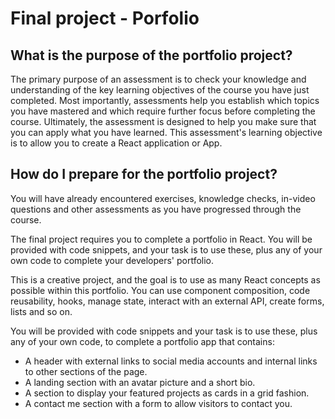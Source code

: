 # Final project - Porfolio
## What is the purpose of the portfolio project?
The primary purpose of an assessment is to check your knowledge and understanding of the key learning objectives of the course you have just completed. Most importantly, assessments help you establish which topics you have mastered and which require further focus before completing the course. Ultimately, the assessment is designed to help you make sure that you can apply what you have learned. This assessment's learning objective is to allow you to create a React application or App.
## How do I prepare for the portfolio project?
You will have already encountered exercises, knowledge checks, in-video questions and other assessments as you have progressed through the course.

The final project requires you to complete a portfolio in React. You will be provided with code snippets, and your task is to use these, plus any of your own code to complete your developers' portfolio.

This is a creative project, and the goal is to use as many React concepts as possible within this portfolio. You can use component composition, code reusability, hooks, manage state, interact with an external API, create forms, lists and so on.

You will be provided with code snippets and your task is to use these, plus any of your own code, to complete a portfolio app that contains:
- A header with external links to social media accounts and internal links to other sections of the page.
- A landing section with an avatar picture and a short bio.
- A section to display your featured projects as cards in a grid fashion.
- A contact me section with a form to allow visitors to contact you.